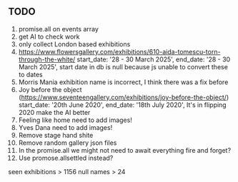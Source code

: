 ## TODO

1. promise.all on events array
2. get AI to check work
3. only collect London based exhibitions
4. https://www.flowersgallery.com/exhibitions/610-aida-tomescu-torn-through-the-white/
   start_date: '28 - 30 March 2025',
   end_date: '28 - 30 March 2025',
   start date in db is null because js unable to convert these to dates
5. Morris Mania exhibition name is incorrect, I think there was a fix before
6. Joy before the object (https://www.seventeengallery.com/exhibitions/joy-before-the-object/)
   start_date: '20th June 2020',
   end_date: '18th July 2020',
   It's in flipping 2020 make the AI better
7. Feeling like home need to add images!
8. Yves Dana need to add images!
9. Remove stage hand shite
10. Remove random gallery json files
11. In the promise.all we might not need to await everything fire and forget?
12. Use promose.allsettled instead?

seen exhibitions > 1156
null names > 24
